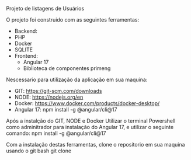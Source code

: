 Projeto de listagens de Usuários

O projeto foi construido com as seguintes ferramentas:
 - Backend:
  - PHP
  - Docker
  - SQLITE
- Frontend:
  - Angular 17
  - Biblioteca de componentes primeng

Nescessario para utilização da aplicação em sua maquina:
 - GIT: https://git-scm.com/downloads
 - NODE: https://nodejs.org/en
 - Docker: https://www.docker.com/products/docker-desktop/
 - Angular 17: npm install -g @angular/cli@17

Após a instalção do GIT, NODE e Docker
Utilizar o terminal Powershell como adminitrador para instalação do Angular 17, e utilizar o seguinte comando:
npm install -g @angular/cli@17

Com a instalação destas ferramentas, clone o repositorio em sua maquina usando o git bash
git clone 

